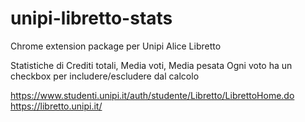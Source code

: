 # unipi-libretto-stats

Chrome extension package per Unipi Alice Libretto

Statistiche di Crediti totali, Media voti, Media pesata
Ogni voto ha un checkbox per includere/escludere dal calcolo

https://www.studenti.unipi.it/auth/studente/Libretto/LibrettoHome.do
https://libretto.unipi.it/
